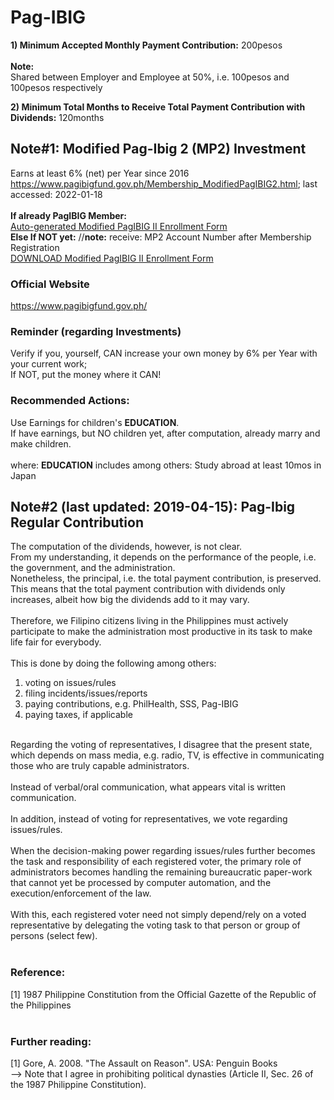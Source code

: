 # Pag-IBIG
<b>1) Minimum Accepted Monthly Payment Contribution:</b> 200pesos<br />
<br />
<b>Note:</b><br />
Shared between Employer and Employee at 50%, i.e. 100pesos and 100pesos respectively<br />

<b>2) Minimum Total Months to Receive Total Payment Contribution with Dividends:</b> 120months

## Note#1:  Modified Pag-Ibig 2 (MP2) Investment 
Earns at least 6% (net) per Year since 2016<br/>
https://www.pagibigfund.gov.ph/Membership_ModifiedPagIBIG2.html; last accessed: 2022-01-18<br/>
<br/>
<b>If already PagIBIG Member:</b><br/>
[Auto-generated Modified PagIBIG II Enrollment Form](https://www.pagibigfundservices.com/MP2Enrollment/)<br/>
<b>Else If NOT yet:</b> //<b>note:</b> receive: MP2 Account Number after Membership Registration<br/>
[DOWNLOAD Modified PagIBIG II Enrollment Form](https://www.pagibigfund.gov.ph/document/pdf/dlforms/providentrelated/PFF226_ModifiedPagIBIGIIEnrollmentForm_V04.pdf)

### Official Website
https://www.pagibigfund.gov.ph/

### Reminder (regarding Investments)
Verify if you, yourself, CAN increase your own money by 6% per Year with your current work;<br/>
If NOT, put the money where it CAN!<br/>

### Recommended Actions: 
Use Earnings for children's <b>EDUCATION</b>.<br/>
If have earnings, but NO children yet, after computation, already marry and make children.<br/>
<br/>
where: <b>EDUCATION</b> includes among others: Study abroad at least 10mos in Japan

## Note#2 (last updated: 2019-04-15): Pag-Ibig Regular Contribution
The computation of the dividends, however, is not clear.<br />
From my understanding, it depends on the performance of the people, i.e. the government, and the administration.<br />
Nonetheless, the principal, i.e. the total payment contribution, is preserved.<br />
This means that the total payment contribution with dividends only increases, albeit how big the dividends add to it may vary.<br />
<br />
Therefore, we Filipino citizens living in the Philippines must actively participate to make the administration most productive in its task to make life fair for everybody.<br />
<br />
This is done by doing the following among others:<br />
1) voting on issues/rules<br />
2) filing incidents/issues/reports<br />
3) paying contributions, e.g. PhilHealth, SSS, Pag-IBIG<br />
4) paying taxes, if applicable<br />
<br />
Regarding the voting of representatives, I disagree that the present state, which depends on mass media, e.g. radio, TV, is effective in communicating those who are truly capable administrators.<br />
<br />
Instead of verbal/oral communication, what appears vital is written communication.<br />
<br />
In addition, instead of voting for representatives, we vote regarding issues/rules.<br />
<br />
When the decision-making power regarding issues/rules further becomes the task and responsibility of each registered voter, the primary role of administrators becomes handling the remaining bureaucratic paper-work that cannot yet be processed by computer automation, and the execution/enforcement of the law.<br />
<br />
With this, each registered voter need not simply depend/rely on a voted representative by delegating the voting task to that person or group of persons (select few).<br />
<br />

### Reference:
[1] 1987 Philippine Constitution from the Official Gazette of the Republic of the Philippines<br />
<br />

### Further reading:
[1] Gore, A. 2008. "The Assault on Reason". USA: Penguin Books<br />
--> Note that I agree in prohibiting political dynasties (Article II, Sec. 26 of the 1987 Philippine Constitution).
